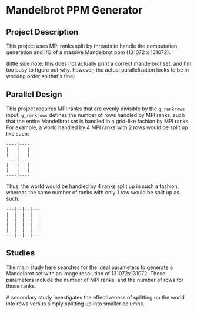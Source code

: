 Mandelbrot PPM Generator
========================

## Project Description
This project uses MPI ranks split by threads to handle the computation, generation and I/O of a massive Mandelbrot ppm
(131072 x 131072).

(little side note: this does not actually print a correct mandelbrot set, and I'm too busy to figure out why. however, the actual parallelization looks to be in working order so that's fine)

## Parallel Design
This project requires MPI ranks that are evenly divisible by
the ```g_rankrows``` input. ```g_rankrows``` defines the number
of rows handled by MPI ranks, such that the entire Mandelbrot set
is handled in a grid-like fashion by MPI ranks. For example, a
world handled by 4 MPI ranks with 2 rows would be split up like such:

```
----|----
|   |   |
|   |   |
----|----
|   |   |
|   |   |
----|----
```

Thus, the world would be handled by 4 ranks split up in such a fashion, whereas the same number of ranks with only 1 row would
be split up as such:

```
---|--|--|---
|  |  |  |  |
|  |  |  |  |
|  |  |  |  |
|  |  |  |  |
---|--|--|---
```

## Studies
The main study here searches for the ideal parameters to generate a Mandelbrot set with an image resolution of 131072x131072. These
parameters include the number of MPI ranks, and the number of rows for those ranks.

A secondary study investigates the effectiveness of splitting up
the world into rows versus simply splitting up into smaller columns.
